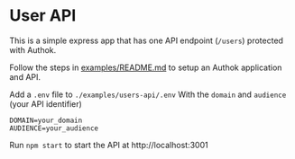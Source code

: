 # User API

This is a simple express app that has one API endpoint (`/users`) protected with Authok.

Follow the steps in [examples/README.md](../README.md) to setup an Authok application and API.

Add a `.env` file to `./examples/users-api/.env` With the `domain` and `audience` (your API identifier)

```dotenv
DOMAIN=your_domain
AUDIENCE=your_audience
```

Run `npm start` to start the API at http://localhost:3001
